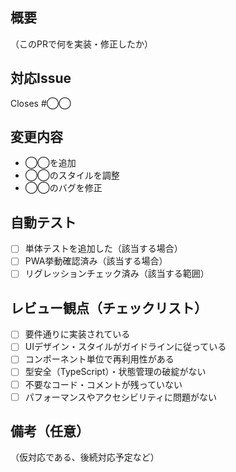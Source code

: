 ## 概要

（このPRで何を実装・修正したか）

## 対応Issue

Closes #◯◯

## 変更内容

- ◯◯を追加
- ◯◯のスタイルを調整
- ◯◯のバグを修正

## 自動テスト

- [ ] 単体テストを追加した（該当する場合）
- [ ] PWA挙動確認済み（該当する場合）
- [ ] リグレッションチェック済み（該当する範囲）

## レビュー観点（チェックリスト）

- [ ] 要件通りに実装されている
- [ ] UIデザイン・スタイルがガイドラインに従っている
- [ ] コンポーネント単位で再利用性がある
- [ ] 型安全（TypeScript）・状態管理の破綻がない
- [ ] 不要なコード・コメントが残っていない
- [ ] パフォーマンスやアクセシビリティに問題がない

## 備考（任意）

（仮対応である、後続対応予定など）
